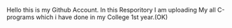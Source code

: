 Hello this is my Github Account.
In this Resporitory I am uploading 
My all C-programs which i have done in my College 1st year.(OK)
